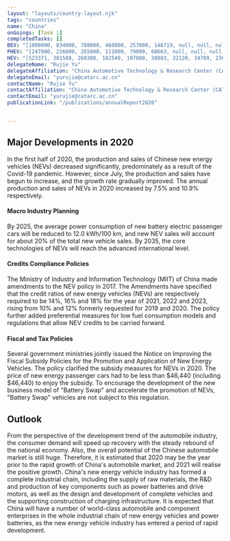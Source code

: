 ```yaml
---
layout: "layouts/country-layout.njk"
tags: "countries"
name: "China"
onGoings: [Task 1]
completedTasks: []
BEV: "[1000000, 834000, 788000, 468000, 257000, 146719, null, null, null, null, null]"
PHEV: "[247000, 226000, 265000, 111000, 79000, 60663, null, null, null, null, null]"
HEV: "[523371, 381588, 260380, 182549, 107080, 38803, 32120, 34709, 23697, 5596, 3734]"
delegateName: "​Rujie Yu"
delegateAffiliation: "China Automotive Technology & Research Center (CATARC)"
delegateEmail: "yurujie@catarc.ac.cn"
contactName: "Rujie Yu"
contactAffiliation: "China Automotive Technology & Research Center (CATARC)"
contactEmail: "yurujie@catarc.ac.cn"
publicationLink: "/publications/annualReport2020"


---
```

## Major Developments in 2020
In the first half of 2020, the production and sales of Chinese new energy vehicles (NEVs) decreased significantly, predominately as a result of the Covid-19 pandemic. However, since July, the production and sales have begun to increase, and the growth rate gradually improved. The annual production and sales of NEVs in 2020 increased by 7.5% and 10.9% respectively. 
#### Macro Industry Planning
By 2025, the average power consumption of new battery electric passenger cars will be reduced to 12.0 kWh/100 km, and new NEV sales will account for about 20% of the total new vehicle sales. By 2035, the core technologies of NEVs will reach the advanced international level.  
#### Credits Compliance Policies
The Ministry of Industry and Information Technology (MIIT) of China made amendments to the NEV policy in 2017. The Amendments have specified that the credit ratios of new energy vehicles (NEVs) are respectively required to be 14%, 16% and 18% for the year of 2021, 2022 and 2023, rising from 10% and 12% formerly requested for 2019 and 2020. The policy further added preferential measures for low fuel consumption models and regulations that allow NEV credits to be carried forward. 
#### Fiscal and Tax Policies
Several government ministries jointly issued the Notice on Improving the Fiscal Subsidy Policies for the Promotion and Application of New Energy Vehicles. The policy clarified the subsidy measures for NEVs in 2020. The price of new energy passenger cars had to be less than $46,440 (including $46,440) to enjoy the subsidy. To encourage the development of the new business model of "Battery Swap" and accelerate the promotion of NEVs, "Battery Swap" vehicles are not subject to this regulation.  
## Outlook   
From the perspective of the development trend of the automobile industry, the consumer demand will speed up recovery with the steady rebound of the national economy. Also, the overall potential of the Chinese automobile market is still huge. Therefore, it is estimated that 2020 may be the year prior to the rapid growth of China's automobile market, and 2021 will realise the positive growth. 
China's new energy vehicle industry has formed a complete industrial chain, including the supply of raw materials, the R&D and production of key components such as power batteries and drive motors, as well as the design and development of complete vehicles and the supporting construction of charging infrastructure. It is expected that China will have a number of world-class automobile and component enterprises in the whole industrial chain of new energy vehicles and power batteries, as the new energy vehicle industry has entered a period of rapid development. 
